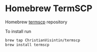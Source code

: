 # Homebrew TermSCP

Homebrew [termscp](https://github.com/veeso/termscp) repository

To install run

```sh
brew tap ChristianVisintin/termscp
brew install termscp
```
